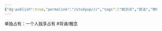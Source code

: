 ```yaml
---
{"dg-publish":true,"permalink":"/studyup///","tags":["知识点","民法","物权"]}
---
```


单独占有：一个人独享占有 #背诵/概念 